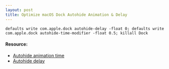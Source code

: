 ```yaml
---
layout: post
title: Optimize macOS Dock Autohide Animation & Delay
---
```


```
defaults write com.apple.dock autohide-delay -float 0; defaults write com.apple.dock autohide-time-modifier -float 0.5; killall Dock
```

#### Resource:

- [Autohide animation time](https://macos-defaults.com/dock/autohide-time-modifier.html)
- [Autohide delay](https://macos-defaults.com/dock/autohide-delay.html)
